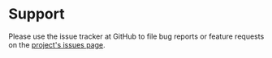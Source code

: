 # Support

Please use the issue tracker at GitHub to file bug reports or feature requests 
on the [project's issues page](https://github.com/databio/logmuse/issues).

